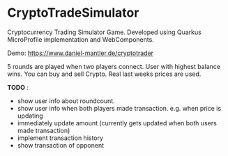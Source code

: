 # CryptoTradeSimulator

Cryptocurrency Trading Simulator Game. Developed using Quarkus MicroProfile implementation and WebComponents.

Demo: https://www.daniel-mantler.de/cryptotrader

5 rounds are played when two players connect. User with highest balance wins.
You can buy and sell Crypto. Real last weeks prices are used.

**TODO** :
- show user info about roundcount.
- show user info when both players made transaction. e.g. when price is updating
- immediately update amount (currently gets updated when both users made transaction)
- implement transaction history
- show transaction of opponent

